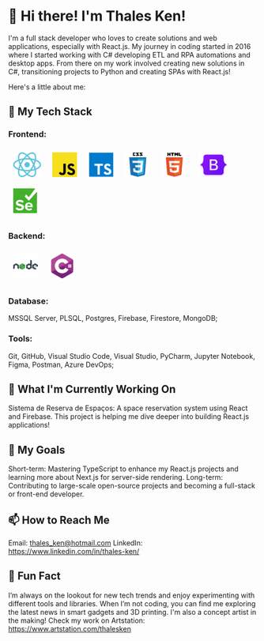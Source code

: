 # 👋 Hi there! I'm Thales Ken!
I'm a full stack developer who loves to create solutions and web applications, especially with React.js. My journey in coding started in 2016 where I started working with C# developing ETL and RPA automations and desktop apps. From there on my work involved creating new solutions in C#, transitioning projects to Python and creating SPAs with React.js!  

Here's a little about me:

## 🚀 My Tech Stack
### Frontend: 
<a href="https://react.dev/" target="_blank"><img style="margin: 10px" src="https://github.com/thales-ken/thales-ken/blob/main/icons/react.svg" alt="React" height="50" /></a>
<a href="https://www.javascript.com/" target="_blank"><img style="margin: 10px" src="https://github.com/thales-ken/thales-ken/blob/main/icons/JS.png" alt="JavaScript" height="50" /></a>
<a href="https://www.typescriptlang.org/" target="_blank"><img style="margin: 10px" src="https://github.com/thales-ken/thales-ken/blob/main/icons/typescript.svg" alt="TypeScript" height="50" /></a>
<a href="https://www.w3schools.com/css/" target="_blank"><img style="margin: 10px" src="https://github.com/thales-ken/thales-ken/blob/main/icons/css3.svg" alt="CSS3" height="50" /></a>
<a href="https://en.wikipedia.org/wiki/HTML5" target="_blank"><img style="margin: 10px" src="https://github.com/thales-ken/thales-ken/blob/main/icons/html5.svg" alt="HTML5" height="50" /></a>
<a href="https://getbootstrap.com/" target="_blank"><img style="margin: 10px" src="https://github.com/thales-ken/thales-ken/blob/main/icons/bootstrap.png" alt="Bootstrap" height="50" /></a>
<a href="https://www.selenium.dev/" target="_blank"><img style="margin: 10px" src="https://github.com/thales-ken/thales-ken/blob/main/icons/selenium.png" alt="Selenium" height="50" /></a>
### Backend:
<a href="https://nodejs.org/pt" target="_blank"><img style="margin: 10px" src="https://github.com/thales-ken/thales-ken/blob/main/icons/nodeJS.png" alt="NodeJS" height="50" /></a>
<a href="https://dotnet.microsoft.com/pt-br/languages/csharp" target="_blank"><img style="margin: 10px" src="https://github.com/thales-ken/thales-ken/blob/main/icons/c-sharp.png" alt="CSharp" height="50" /></a>
### Database: 
MSSQL Server, PLSQL, Postgres, Firebase, Firestore, MongoDB;
### Tools: 
Git, GitHub, Visual Studio Code, Visual Studio, PyCharm, Jupyter Notebook, Figma, Postman, Azure DevOps;
## 🌱 What I'm Currently Working On
Sistema de Reserva de Espaços: A space reservation system using React and Firebase. This project is helping me dive deeper into building React.js applications!
## 🎯 My Goals
Short-term: Mastering TypeScript to enhance my React.js projects and learning more about Next.js for server-side rendering.
Long-term: Contributing to large-scale open-source projects and becoming a full-stack or front-end developer.
## 📫 How to Reach Me
Email: thales_ken@hotmail.com
LinkedIn: https://www.linkedin.com/in/thales-ken/
## 💬 Fun Fact
I’m always on the lookout for new tech trends and enjoy experimenting with different tools and libraries. When I’m not coding, you can find me exploring the latest news in smart gadgets and 3D printing. I'm also a concept artist in the making! Check my work on Artstation: https://www.artstation.com/thalesken
